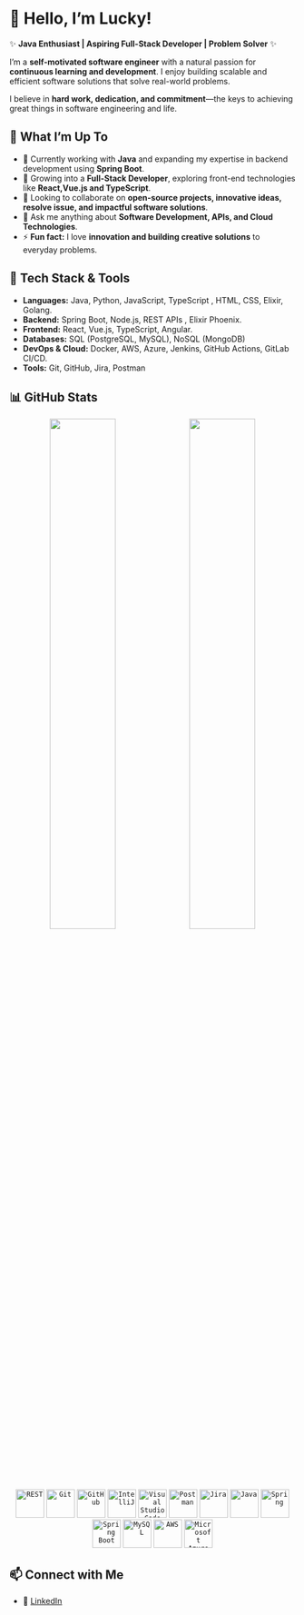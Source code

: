# 👋 Hello, I’m Lucky!  

✨ **Java Enthusiast | Aspiring Full-Stack Developer | Problem Solver** ✨  

I’m a **self-motivated software engineer** with a natural passion for **continuous learning and development**. I enjoy building scalable and efficient software solutions that solve real-world problems.  

I believe in **hard work, dedication, and commitment**—the keys to achieving great things in software engineering and life.  

## 🚀 What I’m Up To  
- 🔭 Currently working with **Java** and expanding my expertise in backend development using **Spring Boot**.  
- 🌱 Growing into a **Full-Stack Developer**, exploring front-end technologies like **React,Vue.js and TypeScript**.  
- 👯 Looking to collaborate on **open-source projects, innovative ideas, resolve issue, and impactful software solutions**.  
- 💬 Ask me anything about **Software Development, APIs, and Cloud Technologies**.  
- ⚡ **Fun fact:** I love **innovation and building creative solutions** to everyday problems.  

## 🔧 Tech Stack & Tools  
- **Languages:** Java, Python, JavaScript, TypeScript , HTML, CSS, Elixir, Golang.
- **Backend:** Spring Boot, Node.js, REST APIs , Elixir Phoenix.
- **Frontend:** React, Vue.js, TypeScript, Angular.
- **Databases:** SQL (PostgreSQL, MySQL), NoSQL (MongoDB)
- **DevOps & Cloud:** Docker, AWS, Azure, Jenkins, GitHub Actions, GitLab CI/CD.
- **Tools:** Git, GitHub, Jira, Postman  

## 📊 GitHub Stats  
<p align="center">
  <img width="48%" src="https://github-readme-stats.vercel.app/api?username=Clogogo&show_icons=true&theme=radical" />
  <img width="48%" src="https://github-readme-streak-stats.herokuapp.com/?user=Clogogo&theme=radical" />
</p>

<div align="center">
	<!-- Tech Icons -->
	<code><img width="50" src="https://raw.githubusercontent.com/marwin1991/profile-technology-icons/refs/heads/main/icons/rest.png" alt="REST" title="REST"/></code>
	<code><img width="50" src="https://raw.githubusercontent.com/marwin1991/profile-technology-icons/refs/heads/main/icons/git.png" alt="Git" title="Git"/></code>
	<code><img width="50" src="https://raw.githubusercontent.com/marwin1991/profile-technology-icons/refs/heads/main/icons/github.png" alt="GitHub" title="GitHub"/></code>
	<code><img width="50" src="https://raw.githubusercontent.com/marwin1991/profile-technology-icons/refs/heads/main/icons/intellij.png" alt="IntelliJ" title="IntelliJ"/></code>
	<code><img width="50" src="https://raw.githubusercontent.com/marwin1991/profile-technology-icons/refs/heads/main/icons/visual_studio_code.png" alt="Visual Studio Code" title="Visual Studio Code"/></code>
	<code><img width="50" src="https://raw.githubusercontent.com/marwin1991/profile-technology-icons/refs/heads/main/icons/postman.png" alt="Postman" title="Postman"/></code>
	<code><img width="50" src="https://raw.githubusercontent.com/marwin1991/profile-technology-icons/refs/heads/main/icons/jira.png" alt="Jira" title="Jira"/></code>
	<code><img width="50" src="https://raw.githubusercontent.com/marwin1991/profile-technology-icons/refs/heads/main/icons/java.png" alt="Java" title="Java"/></code>
	<code><img width="50" src="https://raw.githubusercontent.com/marwin1991/profile-technology-icons/refs/heads/main/icons/spring.png" alt="Spring" title="Spring"/></code>
	<code><img width="50" src="https://raw.githubusercontent.com/marwin1991/profile-technology-icons/refs/heads/main/icons/spring_boot.png" alt="Spring Boot" title="Spring Boot"/></code>
	<code><img width="50" src="https://raw.githubusercontent.com/marwin1991/profile-technology-icons/refs/heads/main/icons/mysql.png" alt="MySQL" title="MySQL"/></code>
	<code><img width="50" src="https://raw.githubusercontent.com/marwin1991/profile-technology-icons/refs/heads/main/icons/aws.png" alt="AWS" title="AWS"/></code>
	<code><img width="50" src="https://raw.githubusercontent.com/marwin1991/profile-technology-icons/refs/heads/main/icons/microsoft_azure.png" alt="Microsoft Azure" title="Microsoft Azure"/></code>
</div>

## 📫 Connect with Me  
- 🔗 [LinkedIn](https://www.linkedin.com/in/lucky-ogogo/)  
